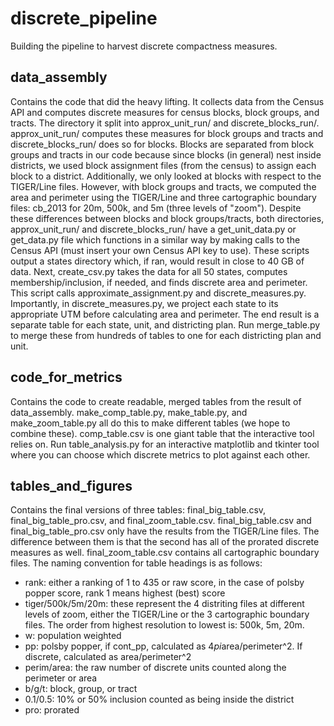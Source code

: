 # discrete_pipeline
Building the pipeline to harvest discrete compactness measures.

## data_assembly
Contains the code that did the heavy lifting. It collects data from the Census API and computes discrete measures for census blocks, block groups, and tracts. The directory it split into approx_unit_run/ and discrete_blocks_run/. approx_unit_run/ computes these measures for block groups and tracts and discrete_blocks_run/ does so for blocks. 
Blocks are separated from block groups and tracts in our code because since blocks (in general) nest inside districts, we used block assignment files (from the census) to assign each block to a district. Additionally, we only looked at blocks with respect to the TIGER/Line files. However, with block groups and tracts, we computed the area and perimeter using the TIGER/Line and three cartographic boundary files: cb_2013 for 20m, 500k, and 5m (three levels of "zoom"). 
Despite these differences between blocks and block groups/tracts, both directories, approx_unit_run/ and discrete_blocks_run/ have a get_unit_data.py or get_data.py file which functions in a similar way by making calls to the Census API (must insert your own Census API key to use). These scripts output a states directory which, if ran, would result in close to 40 GB of data. 
Next, create_csv.py takes the data for all 50 states, computes membership/inclusion, if needed, and finds discrete area and perimeter. This script calls approximate_assignment.py and discrete_measures.py. Importantly, in discrete_measures.py, we project each state to its appropriate UTM before calculating area and perimeter. The end result is a separate table for each state, unit, and districting plan. 
Run merge_table.py to merge these from hundreds of tables to one for each districting plan and unit. 

## code_for_metrics
Contains the code to create readable, merged tables from the result of data_assembly. make_comp_table.py, make_table.py, and make_zoom_table.py all do this to make different tables (we hope to combine these). comp_table.csv is one giant table that the interactive tool relies on. 
Run table_analysis.py for an interactive matplotlib and tkinter tool where you can choose which discrete metrics to plot against each other. 

## tables_and_figures
Contains the final versions of three tables: final_big_table.csv, final_big_table_pro.csv, and final_zoom_table.csv. final_big_table.csv and final_big_table_pro.csv only have the results from the TIGER/Line files. The difference between them is that the second has all of the prorated discrete measures as well. final_zoom_table.csv contains all cartographic boundary files.
The naming convention for table headings is as follows: 
* rank: either a ranking of 1 to 435 or raw score, in the case of polsby popper score, rank 1 means highest (best) score
* tiger/500k/5m/20m: these represent the 4 distriting files at different levels of zoom, either the TIGER/Line or the 3 cartographic boundary files. The order from highest resolution to lowest is: 500k, 5m, 20m. 
* w: population weighted
* pp: polsby popper, if cont_pp, calculated as 4*pi*area/perimeter^2. If discrete, calculated as area/perimeter^2
* perim/area: the raw number of discrete units counted along the perimeter or area
* b/g/t: block, group, or tract
* 0.1/0.5: 10% or 50% inclusion counted as being inside the district
* pro: prorated
